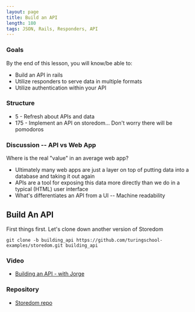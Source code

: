 ```yaml
---
layout: page
title: Build an API
length: 180
tags: JSON, Rails, Responders, API
---
```


### Goals

By the end of this lesson, you will know/be able to:

* Build an API in rails
* Utilize responders to serve data in multiple formats
* Utilize authentication within your API

### Structure

* 5  - Refresh about APIs and data
* 175 - Implement an API on storedom... Don't worry there will be pomodoros

### Discussion -- API vs Web App

Where is the real "value" in an average web app?
* Ultimately many web apps are just a layer on top of putting data
into a database and taking it out again
* APIs are a tool for exposing this data more directly than we do
in a typical (HTML) user interface
* What's differentiates an API from a UI -- Machine readability

## Build An API

First things first. Let's clone down another version of Storedom

```git clone -b building_api https://github.com/turingschool-examples/storedom.git building_api```

### Video

* [Building an API - with Jorge](https://vimeo.com/144528104)

### Repository

* [Storedom repo](https://github.com/turingschool-examples/storedom)
